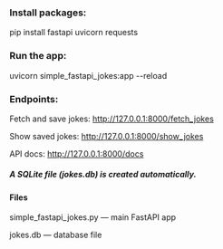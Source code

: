 ### Install packages:
pip install fastapi uvicorn requests



### Run the app:
uvicorn simple_fastapi_jokes:app --reload



### Endpoints:


Fetch and save jokes: http://127.0.0.1:8000/fetch_jokes


Show saved jokes: http://127.0.0.1:8000/show_jokes


API docs: http://127.0.0.1:8000/docs




##### A SQLite file (jokes.db) is created automatically.


#### Files


simple_fastapi_jokes.py — main FastAPI app


jokes.db — database file

